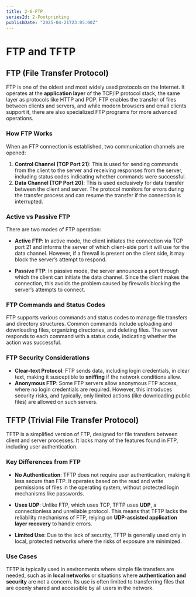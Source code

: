 ```yaml
---
title: 2-6-FTP
seriesId: 2-Footprinting
publishDate: "2025-04-21T23:05:00Z"
---
```


# FTP and TFTP

## FTP (File Transfer Protocol)

FTP is one of the oldest and most widely used protocols on the Internet. It operates at the **application layer** of the TCP/IP protocol stack, the same layer as protocols like HTTP and POP. FTP enables the transfer of files between clients and servers, and while modern browsers and email clients support it, there are also specialized FTP programs for more advanced operations.

### How FTP Works

When an FTP connection is established, two communication channels are opened:

1. **Control Channel (TCP Port 21)**: This is used for sending commands from the client to the server and receiving responses from the server, including status codes indicating whether commands were successful.
2. **Data Channel (TCP Port 20)**: This is used exclusively for data transfer between the client and server. The protocol monitors for errors during the transfer process and can resume the transfer if the connection is interrupted.

### Active vs Passive FTP

There are two modes of FTP operation:

- **Active FTP**: In active mode, the client initiates the connection via TCP port 21 and informs the server of which client-side port it will use for the data channel. However, if a firewall is present on the client side, it may block the server’s attempt to respond.
  
- **Passive FTP**: In passive mode, the server announces a port through which the client can initiate the data channel. Since the client makes the connection, this avoids the problem caused by firewalls blocking the server’s attempts to connect.

### FTP Commands and Status Codes

FTP supports various commands and status codes to manage file transfers and directory structures. Common commands include uploading and downloading files, organizing directories, and deleting files. The server responds to each command with a status code, indicating whether the action was successful.

### FTP Security Considerations

- **Clear-text Protocol**: FTP sends data, including login credentials, in clear text, making it susceptible to **sniffing** if the network conditions allow.
- **Anonymous FTP**: Some FTP servers allow anonymous FTP access, where no login credentials are required. However, this introduces security risks, and typically, only limited actions (like downloading public files) are allowed on such servers.

## TFTP (Trivial File Transfer Protocol)

TFTP is a simplified version of FTP, designed for file transfers between client and server processes. It lacks many of the features found in FTP, including user authentication.

### Key Differences from FTP

- **No Authentication**: TFTP does not require user authentication, making it less secure than FTP. It operates based on the read and write permissions of files in the operating system, without protected login mechanisms like passwords.
  
- **Uses UDP**: Unlike FTP, which uses TCP, TFTP uses **UDP**, a connectionless and unreliable protocol. This means that TFTP lacks the reliability mechanisms of FTP, relying on **UDP-assisted application layer recovery** to handle errors.

- **Limited Use**: Due to the lack of security, TFTP is generally used only in local, protected networks where the risks of exposure are minimized.

### Use Cases

TFTP is typically used in environments where simple file transfers are needed, such as in **local networks** or situations where **authentication and security** are not a concern. Its use is often limited to transferring files that are openly shared and accessible by all users in the network.

